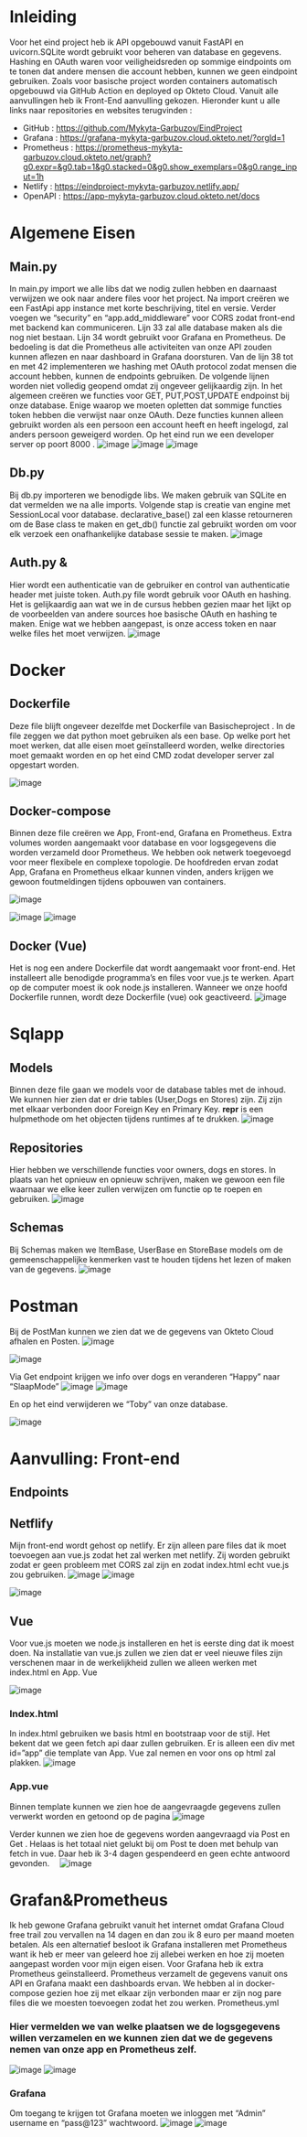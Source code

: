 # Inleiding 
Voor het eind project heb ik API opgebouwd vanuit FastAPI en uvicorn.SQLite wordt gebruikt voor beheren van database en gegevens. Hashing en OAuth waren voor veiligheidsreden op sommige eindpoints om te tonen dat andere mensen die account hebben, kunnen we geen eindpoint gebruiken. Zoals voor basische project worden containers automatisch opgebouwd via GitHub Action en deployed op Okteto Cloud. Vanuit alle aanvullingen heb ik Front-End aanvulling gekozen. 
Hieronder kunt u alle links naar repositories en websites terugvinden :
*	GitHub : https://github.com/Mykyta-Garbuzov/EindProject
*	Grafana : https://grafana-mykyta-garbuzov.cloud.okteto.net/?orgId=1
*	Prometheus : https://prometheus-mykyta-garbuzov.cloud.okteto.net/graph?g0.expr=&g0.tab=1&g0.stacked=0&g0.show_exemplars=0&g0.range_input=1h
* Netlify : https://eindproject-mykyta-garbuzov.netlify.app/
*	OpenAPI : https://app-mykyta-garbuzov.cloud.okteto.net/docs
# Algemene Eisen
## Main.py
In main.py import we alle libs dat we nodig zullen hebben en daarnaast verwijzen  we ook naar andere files voor het project. 
Na import creëren we een FastApi app instance met korte beschrijving, titel en versie. Verder voegen we “security” en “app.add_middleware” voor CORS zodat front-end met backend kan communiceren. Lijn 33 zal alle database maken als die nog niet bestaan. Lijn 34 wordt gebruikt voor Grafana en Prometheus. De bedoeling is dat die Prometheus alle activiteiten van onze API zouden kunnen aflezen en naar dashboard in Grafana doorsturen. Van de lijn 38 tot en met 42 implementeren we hashing met OAuth protocol zodat mensen die account hebben, kunnen de endpoints gebruiken. 
De volgende lijnen worden niet volledig geopend omdat zij ongeveer gelijkaardig zijn. In het algemeen creëren we functies voor GET, PUT,POST,UPDATE endpoinst bij onze database. Enige waarop we moeten opletten dat sommige functies token hebben die verwijst naar onze OAuth. Deze functies kunnen alleen gebruikt worden als een persoon een account heeft en heeft ingelogd, zal anders persoon geweigerd worden. 
Op het eind run we een developer server op poort 8000 .
![image](https://user-images.githubusercontent.com/71609618/211378447-2842925d-d7ab-47c3-9b92-d6d908a5661e.png)
![image](https://user-images.githubusercontent.com/71609618/211378492-7dc1766d-e357-48b4-8b34-26aa5f173b0c.png)
![image](https://user-images.githubusercontent.com/71609618/211378500-48658c1b-572c-44d1-9427-7c35d12dd790.png)

 
 
 
## Db.py
Bij db.py importeren we benodigde libs. We maken gebruik van SQLite en dat vermelden we na alle imports. Volgende stap is creatie van engine met SessionLocal voor database. declarative_base() zal een klasse retourneren om de Base class te maken en get_db() functie zal gebruikt worden om voor elk verzoek een onafhankelijke database sessie te maken.
 ![image](https://user-images.githubusercontent.com/71609618/211378520-e88ce257-ebf1-4fe8-80b4-6f520524907f.png)

## Auth.py & 
Hier wordt een authenticatie van de gebruiker en control van authenticatie header met juiste token. Auth.py file wordt gebruik voor OAuth en hashing. Het is gelijkaardig aan wat we in de cursus hebben gezien maar het lijkt op de voorbeelden van andere sources hoe basische OAuth en hashing te maken. Enige wat we hebben aangepast, is onze access token en naar welke files het moet verwijzen. 
 ![image](https://user-images.githubusercontent.com/71609618/211378540-9bb9ff7b-ed6a-47b4-9dec-70b6abf27f15.png)

# Docker
## Dockerfile
Deze file blijft ongeveer dezelfde met Dockerfile van Basischeproject . In de file zeggen we dat python moet gebruiken als een base. Op welke port het moet werken, dat alle eisen moet geïnstalleerd worden, welke directories moet gemaakt worden en op het eind CMD zodat developer server zal opgestart worden. 

![image](https://user-images.githubusercontent.com/71609618/211378571-a7fcf447-16a2-4f7b-993c-b92c30628729.png)


## Docker-compose 
Binnen deze file creëren we App, Front-end, Grafana en Prometheus. Extra volumes worden aangemaakt voor database en voor logsgegevens die worden verzameld door Prometheus. We hebben ook netwerk toegevoegd voor meer flexibele en complexe topologie. De hoofdreden ervan zodat App, Grafana en Prometheus elkaar kunnen vinden, anders krijgen we gewoon foutmeldingen tijdens opbouwen van containers.

![image](https://user-images.githubusercontent.com/71609618/211378594-7eb0620d-c099-420c-9fc9-4eee95550e70.png)


![image](https://user-images.githubusercontent.com/71609618/211378607-27e32457-02f4-4580-be18-cb91a62cae67.png)
![image](https://user-images.githubusercontent.com/71609618/211378631-c625b78b-e6bb-40b7-9653-f743175e832d.png)

 
 
## Docker (Vue)
Het is nog een andere Dockerfile dat wordt aangemaakt voor front-end. Het installeert alle benodigde programma’s en files voor vue.js te werken. Apart op de computer moest ik ook node.js installeren. Wanneer we onze hoofd Dockerfile runnen, wordt deze Dockerfile (vue) ook geactiveerd.
 ![image](https://user-images.githubusercontent.com/71609618/211378637-2fe7afca-418c-4757-8fb2-53873ece165b.png)

# Sqlapp
## Models
Binnen deze file gaan we models voor de database tables met de inhoud. We kunnen hier zien dat er drie tables (User,Dogs en Stores) zijn. Zij zijn met elkaar verbonden door Foreign Key en Primary Key.
__repr__ is een hulpmethode om het objecten tijdens runtimes af te drukken. 
 ![image](https://user-images.githubusercontent.com/71609618/211378705-a2102aeb-2e30-4128-b00d-8d9287d502d1.png)

## Repositories
Hier hebben we verschillende functies voor owners, dogs en stores. In plaats van het opnieuw en opnieuw schrijven, maken we gewoon een file waarnaar we elke keer zullen verwijzen om functie op te roepen en gebruiken. 
 ![image](https://user-images.githubusercontent.com/71609618/211378723-101b1286-8175-4dc9-a981-761baf8c918e.png)

## Schemas 
Bij Schemas maken we ItemBase, UserBase en StoreBase models om de gemeenschappelijke kenmerken vast te houden tijdens het lezen of maken van de gegevens. 
 ![image](https://user-images.githubusercontent.com/71609618/211378739-a9982d54-c243-403b-9471-94bbbd6c758f.png)

# Postman
Bij de PostMan kunnen we zien dat we de gegevens van Okteto Cloud afhalen en Posten.
![image](https://user-images.githubusercontent.com/71609618/211378853-f377d2b3-03df-4218-ac0d-bdfd36886385.png)

 ![image](https://user-images.githubusercontent.com/71609618/211378754-6aea35cc-10e2-406e-a9c4-be2c3a16e4d8.png)

Via Get endpoint krijgen we info over dogs en veranderen “Happy” naar “SlaapMode”
 ![image](https://user-images.githubusercontent.com/71609618/211378780-54a6480a-5d2e-4b28-a7f4-70723a9ca822.png)
![image](https://user-images.githubusercontent.com/71609618/211378792-1ab50d1b-0cf4-43c7-b546-2c2f07e21b91.png)

 
En op het eind verwijderen we “Toby” van onze database.
 
 ![image](https://user-images.githubusercontent.com/71609618/211378809-9cf1e6fd-f00c-481c-b4db-19988376549d.png)

# Aanvulling: Front-end
## Endpoints
## Netflify
Mijn front-end wordt gehost op netlify. Er zijn alleen pare files dat ik moet toevoegen aan vue.js zodat het zal werken met netlify. Zij worden gebruikt zodat er geen probleem met CORS zal zijn en zodat index.html echt vue.js zou gebruiken.
  ![image](https://user-images.githubusercontent.com/71609618/211378906-6db0a19b-e9e4-4e78-961b-5a03e8203cf5.png)
![image](https://user-images.githubusercontent.com/71609618/211378916-406253a2-8ab4-4f84-bd28-47366e343f81.png)

 ![image](https://user-images.githubusercontent.com/71609618/211378945-29ad72db-2b98-49ad-acc4-4677dbaafaa2.png)

## Vue
Voor vue.js moeten we node.js installeren en het is eerste ding dat ik moest doen. Na installatie van vue.js zullen we zien dat er veel nieuwe files zijn verschenen maar in de werkelijkheid zullen we alleen werken met index.html en App. Vue

![image](https://user-images.githubusercontent.com/71609618/211378955-5d96d4e3-fb57-44b4-947f-fd519e6057b7.png)

 
### Index.html
In index.html gebruiken we basis html en bootstraap voor de stijl.  Het bekent dat we geen fetch api daar zullen gebruiken. Er is alleen een div met id=”app” die template van App. Vue zal nemen en voor ons op html zal plakken.
![image](https://user-images.githubusercontent.com/71609618/211378992-23678a96-bcc8-477f-a995-1014c0c856ad.png)

 
### App.vue
Binnen template kunnen we zien hoe de aangevraagde gegevens zullen verwerkt worden en getoond op de pagina
  ![image](https://user-images.githubusercontent.com/71609618/211379008-d1518bce-ce99-45e2-baa6-b63ce5874c17.png)

Verder kunnen we zien hoe de gegevens worden aangevraagd via Post en Get . Helaas is het totaal niet gelukt bij om Post te doen met behulp van fetch in vue. Daar heb ik 3-4 dagen gespendeerd en geen echte antwoord gevonden. 
   ![image](https://user-images.githubusercontent.com/71609618/211379040-062d41ad-e742-4c6a-b337-d6c7c4533ae3.png)


# Grafan&Prometheus
Ik heb gewone Grafana gebruikt vanuit het internet omdat Grafana Cloud free trail zou vervallen na 14 dagen en dan zou ik 8 euro per maand moeten betalen. Als een alternatief besloot ik Grafana installeren met Prometheus want ik heb er meer van geleerd hoe zij allebei werken en hoe zij moeten aangepast worden voor mijn eigen eisen.
Voor Grafana heb ik extra Prometheus geïnstalleerd. Prometheus verzamelt de gegevens vanuit ons API en Grafana maakt een dashboards ervan. We hebben al in docker-compose gezien hoe zij met elkaar zijn verbonden maar er zijn nog pare files die we moesten toevoegen zodat het zou werken. 
Prometheus.yml
### Hier vermelden we van welke plaatsen we de logsgegevens willen verzamelen en we kunnen zien dat we de gegevens nemen van onze app en Prometheus zelf.
  ![image](https://user-images.githubusercontent.com/71609618/211379071-56d3e7f9-ee6e-4209-af50-f4282d968377.png)
![image](https://user-images.githubusercontent.com/71609618/211379102-c1b59264-21c4-44f0-8bc1-03e7a6204e45.png)

### Grafana
Om toegang te krijgen tot Grafana moeten we inloggen met “Admin” username en “pass@123” wachtwoord.
  ![image](https://user-images.githubusercontent.com/71609618/211379136-d0e43201-9bd3-45c8-b478-d50273d8b8b0.png)
![image](https://user-images.githubusercontent.com/71609618/211379146-27051837-141d-4c58-abc6-3dcfda38993c.png)


